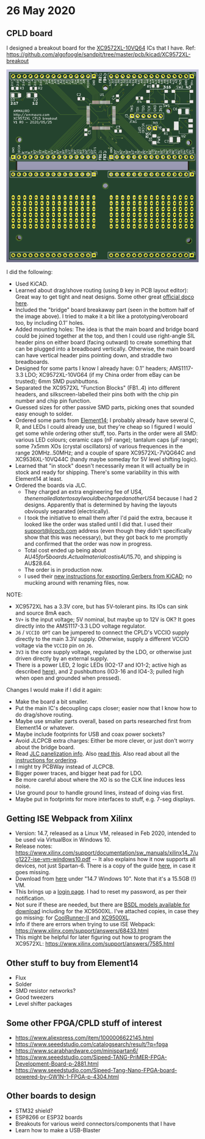 # 26 May 2020

## CPLD board

I designed a breakout board for the [XC9572XL-10VQ64](https://www.ebay.com.au/itm/2PCS-XC9572XL-10VQG/153107227490?ssPageName=STRK%3AMEBIDX%3AIT&_trksid=p2057872.m2749.l2649) ICs that I have. Ref: https://github.com/algofoogle/sandpit/tree/master/pcb/kicad/XC9572XL-breakout

![CPLD breakout board](i/0021-cpld-breakout.png)

I did the following:

*   Used KiCAD.
*   Learned about drag/shove routing (using <kbd>D</kbd> key in PCB layout editor): Great way to get tight and neat designs. Some other great [official doco here](https://docs.kicad-pcb.org/5.0.2/en/pcbnew/pcbnew.html).
*   Included the "bridge" board breakaway part (seen in the bottom half of the image above). I tried to make it a bit like a prototyping/veroboard too, by including 0.1&Prime; holes.
*   Added mounting holes: The idea is that the main board and bridge board could be joined together at the top, and then I could use right-angle SIL header pins on either board (facing outward) to create something that can be plugged into a breadboard vertically. Otherwise, the main board can have vertical header pins pointing down, and straddle two breadboards.
*   Designed for some parts I know I already have: 0.1&Prime; headers; AMS1117-3.3 LDO; XC9572XL-10VG64 (if my China order from eBay can be trusted); 6mm SMD pushbuttons.
*   Separated the XC9572XL "Function Blocks" (FB1..4) into different headers, and silkscreen-labelled their pins both with the chip pin number and chip pin function.
*   Guessed sizes for other passive SMD parts, picking ones that sounded easy enough to solder.
*   Ordered some parts from [Element14](https://au.element14.com); I probably already have several C, R, and LEDs I could already use, but they're cheap so I figured I would get some while ordering other stuff, too. Parts in the order were all SMD: various LED colours; ceramic caps (nF range); tantalum caps (&micro;F range); some 7x5mm XOs (crystal oscillators) of various frequences in the range 20MHz..50MHz; and a couple of spare XC9572XL-7VQG64C and XC9536XL-10VQ44C (handy maybe someday for 5V level shifting logic).
*   Learned that "in stock" doesn't necessarily mean it will actually be in stock and ready for shipping. There's some variability in this with Element14 at least.
*   Ordered the boards via JLC.
    *   They charged an extra engineering fee of US$4, then emailed later to say I would be charged another US$4 because I had 2 designs. Apparently that is determined by having the layouts obviously separated (electrically).
    *   I took the initiative to email them after I'd paid the extra, because it looked like the order was stalled until I did that. I used their support@jlcpcb.com address (even though they didn't specifically show that this was necessary), but they got back to me promptly and confirmed that the order was now in progress.
    *   Total cost ended up being about AU$45 for 5 boards. Actual material cost is AU$15.70, and shipping is AU$28.64.
    *   The order is in production now.
    *   I used their [new instructions for exporting Gerbers from KiCAD](https://support.jlcpcb.com/article/44-how-to-export-kicad-pcb-to-gerber-files); no mucking around with renaming files, now.

NOTE:

*   XC9572XL has a 3.3V core, but has 5V-tolerant pins. Its IOs can sink and source 8mA each.
*   `5V+` is the input voltage; 5V nominal, but maybe up to 12V is OK? It goes directly into the AMS1117-3.3 LDO voltage regulator.
*   `J6` / `VCCIO OPT` can be jumpered to connect the CPLD's VCCIO supply directly to the main 3.3V supply. Otherwise, supply a different VCCIO voltage via the `VCCIO` pin on `J6`.
*   `3V3` is the core supply voltage, regulated by the LDO, or otherwise just driven directly by an external supply.
*   There is a power LED, 2 logic LEDs (IO2-17 and IO1-2; active high as described [here](http://dangerousprototypes.com/docs/XC9500XL_CPLD_breakout_board#Button_and_LEDs)), and 2 pushbuttons (IO3-16 and IO4-3; pulled high when open and grounded when pressed).

Changes I would make if I did it again:

*   Make the board a bit smaller.
*   Put the main IC's decoupling caps closer; easier now that I know how to do drag/shove routing.
*   Maybe use smaller parts overall, based on parts researched first from Element14 or whatever.
*   Maybe include footprints for USB and coax power sockets?
*   Avoid JLCPCB extra charges: Either be more clever, or just don't worry about the bridge board.
*   Read [JLC panelization info](https://support.jlcpcb.com/article/49-pcb-panelization). Also [read this](https://www.eevblog.com/forum/manufacture/is-it-my-fault-or-is-jlcpcb-overly-pedantic-when-they-say-these-are-two-designs/). Also read about all the [instructions for ordering](https://support.jlcpcb.com/article/68-instructions-for-ordering?_ga=2.22423995.1240052623.1590408650-1419869817.1590408650&_gac=1.217384610.1590411562.EAIaIQobChMIjP6V3YjP6QIVB1dgCh0krAUzEAAYAiAAEgLeGfD_BwE).
*   I might try PCBWay instead of JLCPCB.
*   Bigger power traces, and bigger heat pad for LDO.
*   Be more careful about where the XO is so the CLK line induces less noise.
*   Use ground pour to handle ground lines, instead of doing vias first.
*   Maybe put in footprints for more interfaces to stuff, e.g. 7-seg displays.

## Getting ISE Webpack from Xilinx

*   Version: 14.7, released as a Linux VM, released in Feb 2020, intended to be used via VirtualBox in Windows 10.
*   Release notes: https://www.xilinx.com/support/documentation/sw_manuals/xilinx14_7/ug1227-ise-vm-windows10.pdf -- It also explains how it now supports all devices, not just Spartan-6. There is a copy of the guide [here](files/0021/ug1227-ise-vm-windows10.pdf), in case it goes missing.
*   Download from [here](https://www.xilinx.com/support/download/index.html/content/xilinx/en/downloadNav/vivado-design-tools/archive-ise.html#collapse-14-7-Windows-10) under "14.7 Windows 10". Note that it's a 15.5GB (!) VM.
*   This brings up a [login page](i/0021-xilinx-auth.png). I had to reset my password, as per their notification.
*   Not sure if these are needed, but there are [BSDL models available for download](https://www.xilinx.com/support/download/index.html/content/xilinx/en/downloadNav/device-models/bsdl-models/cplds.html) including for the XC9500XL. I've attached copies, in case they go missing: for [CoolRunner-II](files/0021/xc2c-2014.zip) and [XC9500XL](files/0021/xc9500xl.zip).
*   Info if there are errors when trying to use ISE Webpack: https://www.xilinx.com/support/answers/68433.html
*   This might be helpful for later figuring out how to program the XC9572XL: https://www.xilinx.com/support/answers/7585.html

## Other stuff to buy from Element14

*   Flux
*   Solder
*   SMD resistor networks?
*   Good tweezers
*   Level shifter packages

## Some other FPGA/CPLD stuff of interest

*   https://www.aliexpress.com/item/1000006622145.html
*   https://www.seeedstudio.com/catalogsearch/result/?q=fpga
*   https://www.scarabhardware.com/minispartan6/
*   https://www.seeedstudio.com/Sipeed-TANG-PriMER-FPGA-Development-Board-p-2881.html
*   https://www.seeedstudio.com/Sipeed-Tang-Nano-FPGA-board-powered-by-GW1N-1-FPGA-p-4304.html

## Other boards to design

*   STM32 shield?
*   ESP8266 or ESP32 boards
*   Breakouts for various weird connectors/components that I have
*   Learn how to make a USB-Blaster
